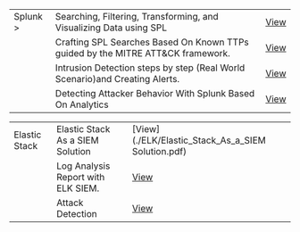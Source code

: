 
| | | |
|-------------------------------|-----------------------------------------------|----------------------------------------------------|
| Splunk >           | Searching, Filtering, Transforming, and Visualizing Data using SPL       | [View](./Splunk/Splunk_Searching,Filtering,Transforming_and_Visualizing_Data_using_SPL.pdf)          |
||Crafting SPL Searches Based On Known TTPs guided by the MITRE ATT&CK framework.|[View](./Splunk/MTAT&Splunk.pdf)|
||Intrusion Detection steps by step (Real World Scenario)and Creating Alerts.| [View](./Splunk/Intrusion_Detection_Splunk.pdf)|
||Detecting Attacker Behavior With Splunk Based On Analytics  |[View](./Splunk/Detecting_Attacker_Behav_Splunk.pdf)|

| | | |
|-------------------------------|-----------------------------------------------|----------------------------------------------------|
| Elastic Stack          | Elastic Stack As a SIEM Solution        | [View](./ELK/Elastic_Stack_As_a_SIEM Solution.pdf)          |
||Log Analysis Report with ELK SIEM.|[View](./Splunk/MTAT&Splunk.pdf)|
||Attack Detection|[View](./Splunk/MTAT&Splunk.pdf)|
